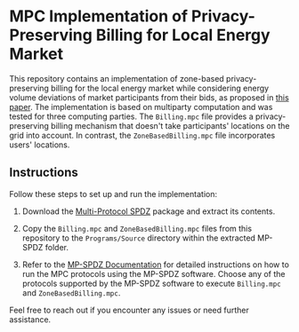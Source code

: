 # MPC Implementation of Privacy-Preserving Billing for Local Energy Market

This repository contains an implementation of zone-based privacy-preserving billing for the local energy market while considering energy volume deviations of market participants from their bids, as proposed in [this paper](https://doi.org/10.48550/arXiv.2307.08778). The implementation is based on multiparty computation and was tested for three computing parties. The `Billing.mpc` file provides a privacy-preserving billing mechanism that doesn't take participants' locations on the grid into account. In contrast, the `ZoneBasedBilling.mpc` file incorporates users' locations.

## Instructions

Follow these steps to set up and run the implementation:

1. Download the [Multi-Protocol SPDZ](https://github.com/data61/MP-SPDZ/releases) package and extract its contents.

2. Copy the `Billing.mpc` and `ZoneBasedBilling.mpc` files from this repository to the `Programs/Source` directory within the extracted MP-SPDZ folder.

3. Refer to the [MP-SPDZ Documentation](https://mp-spdz.readthedocs.io) for detailed instructions on how to run the MPC protocols using the MP-SPDZ software. Choose any of the protocols supported by the MP-SPDZ software to execute `Billing.mpc` and `ZoneBasedBilling.mpc`. 

Feel free to reach out if you encounter any issues or need further assistance.

